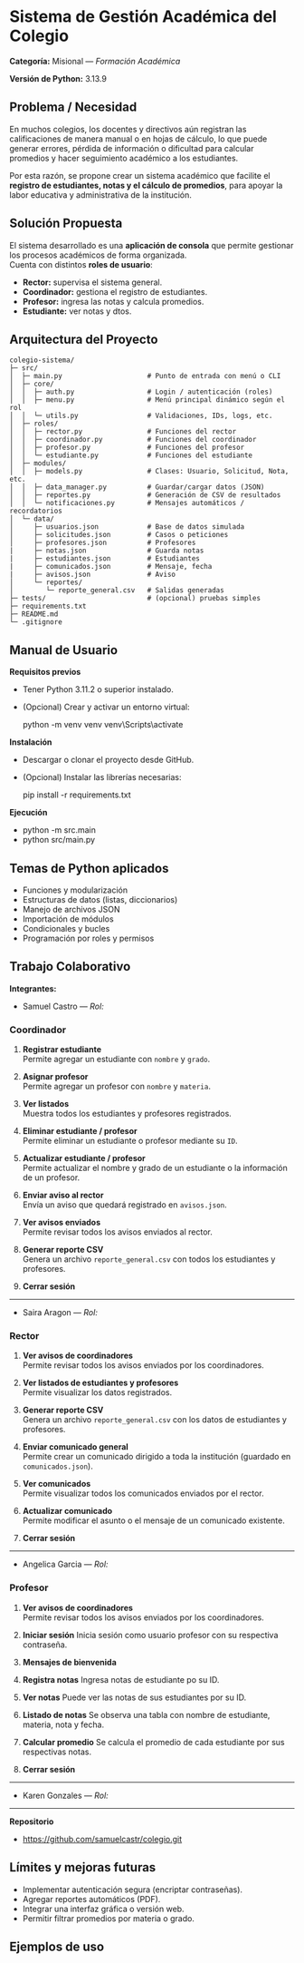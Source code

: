 # Sistema de Gestión Académica del Colegio

**Categoría:** Misional — *Formación Académica* 

**Versión de Python:** 3.13.9  

## Problema / Necesidad
En muchos colegios, los docentes y directivos aún registran las calificaciones de manera manual o en hojas de cálculo, lo que puede generar errores, pérdida de información o dificultad para calcular promedios y hacer seguimiento académico a los estudiantes.

Por esta razón, se propone crear un sistema académico que facilite el **registro de estudiantes, notas y el cálculo de promedios**, para apoyar la labor educativa y administrativa de la institución.



## Solución Propuesta
El sistema desarrollado es una **aplicación de consola** que permite gestionar los procesos académicos de forma organizada.  
Cuenta con distintos **roles de usuario**:
- **Rector:** supervisa el sistema general.  
- **Coordinador:** gestiona el registro de estudiantes.  
- **Profesor:** ingresa las notas y calcula promedios.
- **Estudiante:** ver notas y dtos.



##  Arquitectura del Proyecto
```
colegio-sistema/
├─ src/
│  ├─ main.py                     # Punto de entrada con menú o CLI
│  ├─ core/
│  │  ├─ auth.py                  # Login / autenticación (roles)
│  │  ├─ menu.py                  # Menú principal dinámico según el rol
│  │  └─ utils.py                 # Validaciones, IDs, logs, etc.
│  ├─ roles/
│  │  ├─ rector.py                # Funciones del rector
│  │  ├─ coordinador.py           # Funciones del coordinador
│  │  ├─ profesor.py              # Funciones del profesor
│  │  └─ estudiante.py            # Funciones del estudiante
│  ├─ modules/
│  │  ├─ models.py                # Clases: Usuario, Solicitud, Nota, etc.
│  │  ├─ data_manager.py          # Guardar/cargar datos (JSON)
│  │  ├─ reportes.py              # Generación de CSV de resultados
│  │  └─ notificaciones.py        # Mensajes automáticos / recordatorios
│  └─ data/
│     ├─ usuarios.json            # Base de datos simulada
│     ├─ solicitudes.json         # Casos o peticiones
│     ├─ profesores.json          # Profesores
|     ├─ notas.json               # Guarda notas
|     ├─ estudiantes.json         # Estudiantes
|     ├─ comunicados.json         # Mensaje, fecha
|     ├─ avisos.json              # Aviso
│     └─ reportes/
│        └─ reporte_general.csv   # Salidas generadas
├─ tests/                         # (opcional) pruebas simples
├─ requirements.txt
├─ README.md
└─ .gitignore

```


## Manual de Usuario
**Requisitos previos**
- Tener Python 3.11.2 o superior instalado.
- (Opcional) Crear y activar un entorno virtual:
  
  python -m venv venv
  venv\Scripts\activate
  
**Instalación**
- Descargar o clonar el proyecto desde GitHub.
- (Opcional) Instalar las librerías necesarias:
  
  pip install -r requirements.txt

**Ejecución**
- python -m src.main
- python src/main.py



## Temas de Python aplicados
- Funciones y modularización
- Estructuras de datos (listas, diccionarios)
- Manejo de archivos JSON
- Importación de módulos
- Condicionales y bucles
- Programación por roles y permisos



## Trabajo Colaborativo
**Integrantes:**

- Samuel Castro — *Rol:* 
### Coordinador
1. **Registrar estudiante**  
   Permite agregar un estudiante con `nombre` y `grado`.

2. **Asignar profesor**  
   Permite agregar un profesor con `nombre` y `materia`.

3. **Ver listados**  
   Muestra todos los estudiantes y profesores registrados.

4. **Eliminar estudiante / profesor**  
   Permite eliminar un estudiante o profesor mediante su `ID`.

5. **Actualizar estudiante / profesor**  
   Permite actualizar el nombre y grado de un estudiante o la información de un profesor.

6. **Enviar aviso al rector**  
   Envía un aviso que quedará registrado en `avisos.json`.

7. **Ver avisos enviados**  
   Permite revisar todos los avisos enviados al rector.

8. **Generar reporte CSV**  
   Genera un archivo `reporte_general.csv` con todos los estudiantes y profesores.

9. **Cerrar sesión**

---

- Saira Aragon — *Rol:*
### Rector

1. **Ver avisos de coordinadores**  
   Permite revisar todos los avisos enviados por los coordinadores.

2. **Ver listados de estudiantes y profesores**  
   Permite visualizar los datos registrados.

3. **Generar reporte CSV**  
   Genera un archivo `reporte_general.csv` con los datos de estudiantes y profesores.

4. **Enviar comunicado general**  
   Permite crear un comunicado dirigido a toda la institución (guardado en `comunicados.json`).

5. **Ver comunicados**  
   Permite visualizar todos los comunicados enviados por el rector.

6. **Actualizar comunicado**  
   Permite modificar el asunto o el mensaje de un comunicado existente.

7. **Cerrar sesión**

---

- Angelica Garcia — *Rol:*
### Profesor

1. **Ver avisos de coordinadores**  
   Permite revisar todos los avisos enviados por los coordinadores.

1. **Iniciar sesión**
   Inicia sesión como usuario profesor con su respectiva contraseña.

2. **Mensajes de bienvenida**

3. **Registra notas**
   Ingresa notas de estudiante po su ID.

4. **Ver notas**
   Puede ver las notas de sus estudiantes por su ID.

5. **Listado de notas**
   Se observa una tabla con nombre de estudiante, materia, nota y fecha.

6. **Calcular promedio**
   Se calcula el promedio de cada estudiante por sus respectivas notas.

7. **Cerrar sesión**

---

- Karen Gonzales — *Rol:*
  
---

**Repositorio**
- https://github.com/samuelcastr/colegio.git



## Límites y mejoras futuras
- Implementar autenticación segura (encriptar contraseñas).
- Agregar reportes automáticos (PDF).
- Integrar una interfaz gráfica o versión web.
- Permitir filtrar promedios por materia o grado.

## Ejemplos de uso

  

